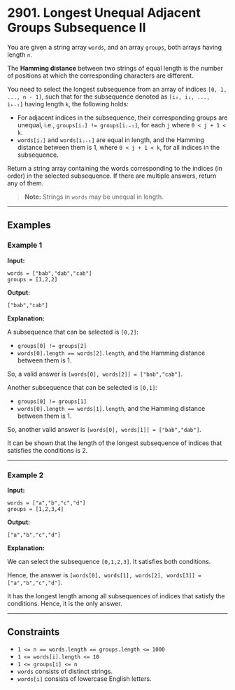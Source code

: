 # 2901. Longest Unequal Adjacent Groups Subsequence II

You are given a string array `words`, and an array `groups`, both arrays having length `n`.

The **Hamming distance** between two strings of equal length is the number of positions at which the corresponding characters are different.

You need to select the longest subsequence from an array of indices `[0, 1, ..., n - 1]`, such that for the subsequence denoted as `[i₀, i₁, ..., iₖ₋₁]` having length `k`, the following holds:

- For adjacent indices in the subsequence, their corresponding groups are unequal, i.e., `groups[iⱼ] != groups[iⱼ₊₁]`, for each `j` where `0 < j + 1 < k`.
- `words[iⱼ]` and `words[iⱼ₊₁]` are equal in length, and the Hamming distance between them is 1, where `0 < j + 1 < k`, for all indices in the subsequence.

Return a string array containing the words corresponding to the indices (in order) in the selected subsequence. If there are multiple answers, return any of them.

> **Note:** Strings in `words` may be unequal in length.

---

## Examples

### Example 1

**Input:**
```text
words = ["bab","dab","cab"]
groups = [1,2,2]
```

**Output:**
```text
["bab","cab"]
```

**Explanation:**

A subsequence that can be selected is `[0,2]`:
- `groups[0] != groups[2]`
- `words[0].length == words[2].length`, and the Hamming distance between them is 1.

So, a valid answer is `[words[0], words[2]] = ["bab","cab"]`.

Another subsequence that can be selected is `[0,1]`:
- `groups[0] != groups[1]`
- `words[0].length == words[1].length`, and the Hamming distance between them is 1.

So, another valid answer is `[words[0], words[1]] = ["bab","dab"]`.

It can be shown that the length of the longest subsequence of indices that satisfies the conditions is 2.

---

### Example 2

**Input:**
```text
words = ["a","b","c","d"]
groups = [1,2,3,4]
```

**Output:**
```text
["a","b","c","d"]
```

**Explanation:**

We can select the subsequence `[0,1,2,3]`. It satisfies both conditions.

Hence, the answer is `[words[0], words[1], words[2], words[3]] = ["a","b","c","d"]`.

It has the longest length among all subsequences of indices that satisfy the conditions. Hence, it is the only answer.

---

## Constraints

- `1 <= n == words.length == groups.length <= 1000`
- `1 <= words[i].length <= 10`
- `1 <= groups[i] <= n`
- `words` consists of distinct strings.
- `words[i]` consists of lowercase English letters.